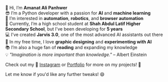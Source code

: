 
👋 Hi, I’m **Amanat Ali Panhwer**  
😎 I’m a Python developer with a passion for **AI** and **machine learning**  
👀 I’m interested in **automation**, **robotics**, and **browser automation**  
🌱 Currently, I’m a high school student at **Shah Abdul Latif Higher Secondary School**, but I’ve been developing for **5 years**  
💻 I’ve created **Jarvis 3.0**, one of the most advanced AI assistants out there  
🎨 In my free time, I love **graphic designing** and **experimenting with AI**  
📚 I’m also a huge fan of **reading** and expanding my knowledge  
💡 *"Imagination is more important than knowledge."* – Albert Einstein  

Check out my 📸 [Instagram](https://www.instagram.com/amanat_ali_panhwer/) or [Portfolio](https://alph702.github.io/Portfolio/) for more on my projects! 🚀

Let me know if you'd like any further tweaks! 😄
<!---
Alph702/Alph702 is a ✨ special ✨ repository because its `README.md` (this file) appears on your GitHub profile.
You can click the Preview link to take a look at your changes.
--->
